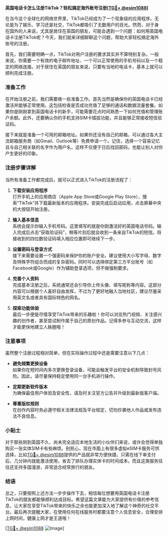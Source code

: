 **英国电话卡怎么注册TikTok？轻松搞定海外账号注册[[TG💪+ @esim1088](https://t.me/s/esim1088)]**

在当今这个全球化的网络世界里，TikTok已经成为了一个现象级的应用程序。无论是为了娱乐、学习还是社交，TikTok都吸引了无数用户的目光。然而，对于身在国外的人来说，尤其是居住在英国的朋友，可能会遇到一个问题：如何用英国电话卡注册TikTok呢？今天，我们就来详细聊聊这个问题，帮助大家轻松搞定海外账号的注册。

首先，我们需要明确一点，TikTok对用户注册的要求其实并不算特别复杂。一般来说，你需要一个有效的电子邮件地址、一个可以正常使用的手机号码以及一个稳定的网络连接。对于居住在英国的朋友来说，只要有当地的电话卡，基本上就可以顺利完成注册。

### 准备工作

在开始注册之前，我们需要做一些准备工作。首先当然是确保你的英国电话卡已经激活并能够正常使用。这包括检查是否成功充值了足够的通话和数据流量套餐。如果你是刚刚拿到英国电话卡的新手，可能需要花点时间熟悉一下如何充值和管理账户余额。此外，还要确认你的手机支持SIM卡插拔功能，并且能够正常接收短信验证码。

接下来就是准备一个可用的邮箱地址。如果你还没有自己的邮箱，可以通过各大主流邮箱服务商（如Gmail、Outlook等）免费申请一个。记住，选择一个容易记忆且与自己相关联的名字作为用户名，这样不仅便于日后找回密码，也能让别人对你产生更好的印象。

### 注册步骤详解

当所有准备工作都完成后，就可以正式进入TikTok的注册流程了：

1. **下载安装应用程序**  
   打开手机上的应用商店（Apple App Store或Google Play Store），搜索“TikTok”并下载最新版本的应用程序。安装完成后启动应用，点击屏幕中央的大按钮开始注册。

2. **输入基本信息**  
   系统会提示你输入手机号码。这里填写的就是你刚激活好的英国电话号码。输入完成后点击“获取验证码”，稍等片刻后就会收到一条来自TikTok的短信。将接收到的四位数验证码填入相应位置即可继续下一步。

3. **设置密码与登录方式**  
   接下来需要设置一个强密码来保护你的账户安全。建议使用大小写字母、数字及特殊字符组合而成的复杂密码。同时可以选择绑定第三方平台账号（如Facebook或Google）作为辅助登录选项，但不做强制要求。

4. **完善个人资料**  
   完成基本注册之后，系统通常还会引导你上传头像、填写昵称等内容。这部分内容可以根据个人喜好自由发挥，不过为了更好地融入当地社区，建议尽量采用英文名或者具有国际特色的网名。

5. **探索功能体验**  
   最后一步便是尽情享受TikTok带来的乐趣啦！你可以浏览热门视频、关注感兴趣的创作者，甚至尝试制作属于自己的原创作品。记得多参与互动交流，这样才能更快地建立人脉圈哦！

### 注意事项

虽然整个注册过程相对简单，但在实际操作过程中还是需要注意以下几点：

- **避免频繁更换设备**  
  如果你在短时间内多次更换登录设备，可能会触发平台的安全机制导致封号风险。因此，请尽量保持稳定使用同一台手机进行操作。
  
- **定期更新软件版本**  
  为确保最佳用户体验及安全性，请及时关注官方公告并升级到最新版客户端。
  
- **尊重版权规则**  
  在创作内容时务必遵守相关法律法规及平台规定，切勿抄袭他人作品或发布违法不良信息。

### 小贴士

对于那些刚到英国不久、尚未完全适应本地生活的小伙伴们来说，或许会觉得单独购买一张实体SIM卡有些麻烦。别担心，现在市面上有很多虚拟eSIM卡服务可供选择，比如[TG💪+ @esim1088](https://t.me/s/esim1088)提供的产品就非常方便快捷。只需在线下单支付后，几分钟内就能激活使用，省去了排队办理实体卡的时间成本。而且这类服务往往还支持多国漫游，非常适合经常旅行的朋友。

### 结语

总之，只要按照上述方法一步步操作下去，相信每位想要用英国电话卡注册TikTok的朋友都能够顺利达成目标。希望这篇文章能为大家提供有价值的参考信息，让大家在享受TikTok带来的快乐之余也能更加深入地了解这个神奇的社交平台。最后再次提醒大家，在使用任何在线服务时都要注意个人信息安全，合理安排上网时间，健康上网才是王道哦！

[[TG💪+ @esim1088](https://t.me/s/esim1088) ![Image](https://i.postimg.cc/4NQfJmqS/Snipaste-2025-05-13-00-14-12.png)]